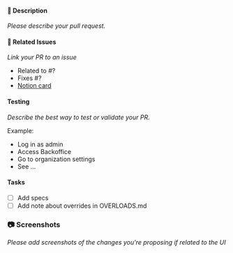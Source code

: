 #### :tophat: Description
*Please describe your pull request.*

#### :pushpin: Related Issues
*Link your PR to an issue*
- Related to #?
- Fixes #?
- [Notion card]()

#### Testing
*Describe the best way to test or validate your PR.*

Example:
* Log in as admin
* Access Backoffice
* Go to organization settings
* See ...

#### Tasks
- [ ] Add specs
- [ ] Add note about overrides in OVERLOADS.md

### :camera: Screenshots
*Please add screenshots of the changes you're proposing if related to the UI*
